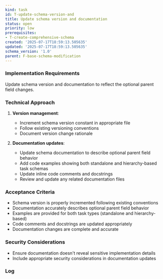 ```yaml
---
kind: task
id: T-update-schema-version-and
title: Update schema version and documentation
status: open
priority: low
prerequisites:
- T-create-comprehensive-schema
created: '2025-07-17T18:59:13.505635'
updated: '2025-07-17T18:59:13.505635'
schema_version: '1.0'
parent: F-base-schema-modification
---
```

### Implementation Requirements
Update schema version and documentation to reflect the optional parent field changes.

### Technical Approach
1. **Version management**:
   - Increment schema version constant in appropriate file
   - Follow existing versioning conventions
   - Document version change rationale

2. **Documentation updates**:
   - Update schema documentation to describe optional parent field behavior
   - Add code examples showing both standalone and hierarchy-based task schemas
   - Update inline code comments and docstrings
   - Review and update any related documentation files

### Acceptance Criteria
- Schema version is properly incremented following existing conventions
- Documentation accurately describes optional parent field behavior
- Examples are provided for both task types (standalone and hierarchy-based)
- Code comments and docstrings are updated appropriately
- Documentation changes are complete and accurate

### Security Considerations
- Ensure documentation doesn't reveal sensitive implementation details
- Include appropriate security considerations in documentation updates

### Log

